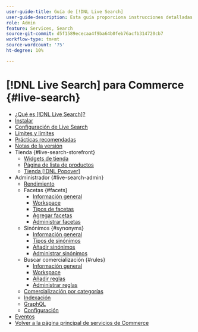 ```yaml
---
user-guide-title: Guía de [!DNL Live Search]
user-guide-description: Esta guía proporciona instrucciones detalladas para usar  [!DNL Live Search] de Adobe Commerce.
role: Admin
feature: Services, Search
source-git-commit: d5f1589ececaa4f9ba64b0feb76acfb314720cb7
workflow-type: tm+mt
source-wordcount: '75'
ht-degree: 10%

---
```


# [!DNL Live Search] para Commerce {#live-search}

- [¿Qué es  [!DNL Live Search]?](overview.md)
- [Instalar](install.md)
- [Configuración de Live Search](workspace.md)
- [Límites y límites](boundaries-limits.md)
- [Prácticas recomendadas](best-practice.md)
- [Notas de la versión](release-notes.md)
- Tienda {#live-search-storefront}
   - [Widgets de tienda](storefront-widgets.md)
   - [Página de lista de productos](plp-styling.md)
   - [Tienda [!DNL Popover]](storefront-popover.md)
- Administrador {#live-search-admin}
   - [Rendimiento](performance.md)
   - Facetas {#facets}
      - [Información general](facets.md)
      - [Workspace](faceting-workspace.md)
      - [Tipos de facetas](facets-type.md)
      - [Agregar facetas](facets-add.md)
      - [Administrar facetas](facets-manage.md)
   - Sinónimos {#synonyms}
      - [Información general](synonyms.md)
      - [Tipos de sinónimos](synonyms-type.md)
      - [Añadir sinónimos](synonyms-add.md)
      - [Administrar sinónimos](synonyms-manage.md)
   - Buscar comercialización {#rules}
      - [Información general](rules.md)
      - [Workspace](rules-workspace.md)
      - [Añadir reglas](rules-add.md)
      - [Administrar reglas](rules-manage.md)
   - [Comercialización por categorías](category-merch.md)
   - [Indexación](indexing.md)
   - [GraphQL](graphql.md)
   - [Configuración](settings.md)
- [Eventos](events.md)
- [Volver a la página principal de servicios de Commerce](https://experienceleague.adobe.com/docs/commerce/user-guides/home.html)